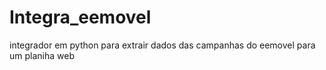 # Integra_eemovel
integrador em python para extrair dados das campanhas do eemovel para um planiha web
